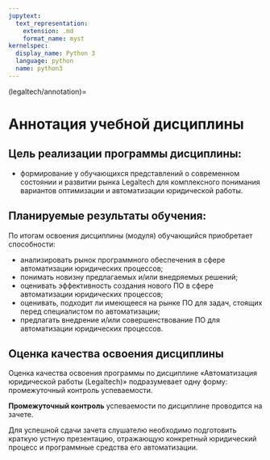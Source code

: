 ```yaml
---
jupytext:
  text_representation:
    extension: .md
    format_name: myst
kernelspec:
  display_name: Python 3
  language: python
  name: python3
---
```


(legaltech/annotation)=
# Аннотация учебной дисциплины

## Цель реализации программы дисциплины:
- формирование у обучающихся представлений о современном состоянии и развитии рынка Legaltech для комплексного понимания вариантов оптимизации и автоматизации юридической работы.

## Планируемые результаты обучения:
По итогам освоения дисциплины (модуля) обучающийся приобретает способности:

- анализировать рынок программного обеспечения в сфере автоматизации юридических процессов;
- понимать новизну предлагаемых и/или внедряемых решений;
- оценивать эффективность создания нового ПО в сфере автоматизации юридических процессов;
- оценивать, подходит ли имеющееся на рынке ПО для задач, стоящих перед специалистом по автоматизации;
- предлагать внедрение и/или совершенствование ПО для автоматизации юридических процессов.

## Оценка качества освоения дисциплины
Оценка качества освоения программы по дисциплине &laquo;Автоматизация юридической работы (Legaltech)&raquo; подразумевает одну форму: промежуточный контроль успеваемости.

**Промежуточный контроль** успеваемости по дисциплине проводится на зачете.

Для успешной сдачи зачета слушателю необходимо подготовить краткую устную презентацию, отражающую конкретный юридический процесс и программные средства его автоматизации.
